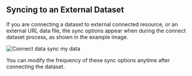 ## Syncing to an External Dataset

If you are connecting a dataset to external connected resource, or an external URL data file, the sync options appear when during the connect dataset process, as shown in the example image.

<span class="wrap-border"><img src="/academy/img/guides/realtime_maps_sync/external_sync_my_data.jpg" alt="Connect data sync my data" /></span>

You can modify the frequency of these sync options anytime after connecting the dataset.